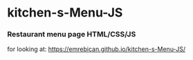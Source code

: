 # kitchen-s-Menu-JS

### Restaurant menu page HTML/CSS/JS
for looking at:
https://emrebican.github.io/kitchen-s-Menu-JS/
